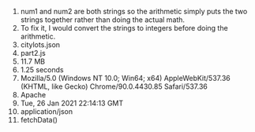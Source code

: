 1. num1 and num2 are both strings so the arithmetic simply puts the two strings together rather than doing the actual math.
2. To fix it, I would convert the strings to integers before doing the arithmetic.
3. citylots.json
4. part2.js
5. 11.7 MB
6. 1.25 seconds
7. Mozilla/5.0 (Windows NT 10.0; Win64; x64) AppleWebKit/537.36 (KHTML, like Gecko) Chrome/90.0.4430.85 Safari/537.36
8. Apache
9. Tue, 26 Jan 2021 22:14:13 GMT
10. application/json
11. fetchData()
